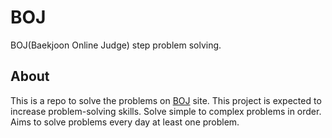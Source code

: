 # BOJ
BOJ(Baekjoon Online Judge) step problem solving.

## About
This is a repo to solve the problems on [BOJ](https://www.acmicpc.net/) site.
This project is expected to increase problem-solving skills.
Solve simple to complex problems in order. 
Aims to solve problems every day at least one problem.
